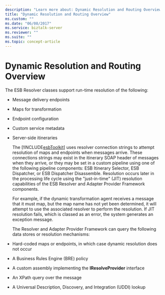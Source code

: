 ```yaml
---
description: "Learn more about: Dynamic Resolution and Routing Overview"
title: "Dynamic Resolution and Routing Overview"
ms.custom: ""
ms.date: "06/08/2017"
ms.service: biztalk-server
ms.reviewer: ""
ms.suite: ""
ms.topic: concept-article
---
```

# Dynamic Resolution and Routing Overview
The ESB Resolver classes support run-time resolution of the following:  

- Message delivery endpoints  

- Maps for transformation  

- Endpoint configuration  

- Custom service metadata  

- Server-side itineraries  

  The [!INCLUDE[esbToolkit](../includes/esbtoolkit-md.md)] uses resolver connection strings to attempt resolution of maps and endpoints when messages arrive. These connections strings may exist in the itinerary SOAP header of messages when they arrive, or they may be set in a custom pipeline using one of the following pipeline components: ESB Itinerary Selector, ESB Dispatcher, or ESB Dispatcher Disassemble. Resolution occurs later in the processing life cycle using the "just-in-time" (JIT) resolution capabilities of the ESB Resolver and Adapter Provider Framework components.  

  For example, if the dynamic transformation agent receives a message that it must map, but the map name has not yet been determined, it will attempt to use the associated resolver to perform the resolution. If JIT resolution fails, which is classed as an error, the system generates an exception message.  

  The Resolver and Adapter Provider Framework can query the following data stores or resolution mechanisms:  

- Hard-coded maps or endpoints, in which case dynamic resolution does not occur  

- A Business Rules Engine (BRE) policy  

- A custom assembly implementing the **IResolveProvider** interface  

- An XPath query over the message  

- A Universal Description, Discovery, and Integration (UDDI) lookup
